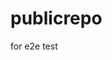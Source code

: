 # publicrepo
for e2e test
















































































































































































































































































































































































































































































































































































































































































































































































































































































































































































































































































































































































































































































































































































































































































































































































































































































































































































































































































































































































































































































































































































































































































































































































































































































































































































































































































































































































































































































































































































































































































































































































































































































































































































































































































































































































































































































































































































































































































































































































































































































































































































































































































































































































































































































































































































































































































































































































































































































































































































































































































